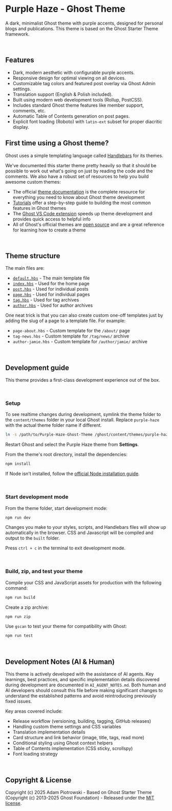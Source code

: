 # Purple Haze - Ghost Theme

A dark, minimalist Ghost theme with purple accents, designed for personal blogs and publications. This theme is based on the Ghost Starter Theme framework.

&nbsp;

## Features

- Dark, modern aesthetic with configurable purple accents.
- Responsive design for optimal viewing on all devices.
- Customizable tag colors and featured post overlay via Ghost Admin settings.
- Translation support (English & Polish included).
- Built using modern web development tools (Rollup, PostCSS).
- Includes standard Ghost theme features like member support, comments, etc.
- Automatic Table of Contents generation on post pages.
- Explicit font loading (Roboto) with `latin-ext` subset for proper diacritic display.
&nbsp;

## First time using a Ghost theme?

Ghost uses a simple templating language called [Handlebars](http://handlebarsjs.com/) for its themes.

We've documented this starter theme pretty heavily so that it should be possible to work out what's going on just by reading the code and the comments. We also have a robust set of resources to help you build awesome custom themes:

- The official [theme documentation](https://ghost.org/docs/themes) is the complete resource for everything you need to know about Ghost theme development
- [Tutorials](https://ghost.org/tutorials/) offer a step-by-step guide to building the most common features in Ghost themes
- The [Ghost VS Code extension](https://marketplace.visualstudio.com/items?itemName=TryGhost.ghost) speeds up theme development and provides quick access to helpful info
- All of Ghost's official themes are [open source](https://github.com/tryghost) and are a great reference for learning how to create a theme

&nbsp;

## Theme structure

The main files are:

- [`default.hbs`](default.hbs) - The main template file
- [`index.hbs`](index.hbs) - Used for the home page
- [`post.hbs`](post.hbs) - Used for individual posts
- [`page.hbs`](page.hbs) - Used for individual pages
- [`tag.hbs`](tag.hbs) - Used for tag archives
- [`author.hbs`](author.hbs) - Used for author archives

One neat trick is that you can also create custom one-off templates just by adding the slug of a page to a template file. For example:

- `page-about.hbs` - Custom template for the `/about/` page
- `tag-news.hbs` - Custom template for `/tag/news/` archive
- `author-jamie.hbs` - Custom template for `/author/jamie/` archive

&nbsp;

## Development guide

This theme provides a first-class development experience out of the box.

&nbsp;

### Setup

To see realtime changes during development, symlink the theme folder to the `content/themes` folder in your local Ghost install. Replace `purple-haze` with the actual theme folder name if different.

```bash
ln -s /path/to/Purple-Haze-Ghost-Theme /ghost/content/themes/purple-haze
```

Restart Ghost and select the Purple Haze theme from **Settings**.

From the theme's root directory, install the dependencies:

```bash
npm install
```

If Node isn't installed, follow the [official Node installation guide](https://nodejs.org/).

&nbsp;

### Start development mode

From the theme folder, start development mode:

```bash
npm run dev
```

Changes you make to your styles, scripts, and Handlebars files will show up automatically in the browser. CSS and Javascript will be compiled and output to the `built` folder.

Press `ctrl + c` in the terminal to exit development mode.

&nbsp;

### Build, zip, and test your theme

Compile your CSS and JavaScript assets for production with the following command:

```bash
npm run build
```

Create a zip archive:

```bash
npm run zip
```

Use `gscan` to test your theme for compatibility with Ghost:

```bash
npm run test
```

&nbsp;

## Development Notes (AI & Human)

This theme is actively developed with the assistance of AI agents. Key learnings, best practices, and specific implementation details discovered during development are documented in `AI_AGENT_NOTES.md`. Both human and AI developers should consult this file before making significant changes to understand the established patterns and avoid reintroducing previously fixed issues.

Key areas covered include:
- Release workflow (versioning, building, tagging, GitHub releases)
- Handling custom theme settings and CSS variables
- Translation implementation details
- Card structure and link behavior (image, title, tags, read more)
- Conditional styling using Ghost context helpers
- Table of Contents implementation (CSS sticky, scrollspy)
- Font loading strategy

&nbsp;

## Copyright & License

Copyright (c) 2025 Adam Piotrowski - Based on Ghost Starter Theme (Copyright (c) 2013-2025 Ghost Foundation) - Released under the [MIT license](LICENSE).
